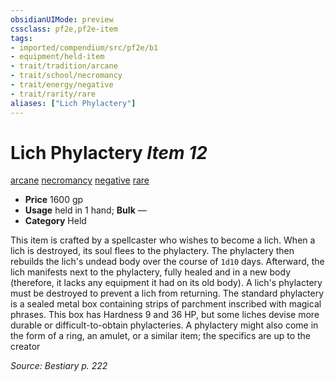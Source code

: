```yaml
---
obsidianUIMode: preview
cssclass: pf2e,pf2e-item
tags:
- imported/compendium/src/pf2e/b1
- equipment/held-item
- trait/tradition/arcane
- trait/school/necromancy
- trait/energy/negative
- trait/rarity/rare
aliases: ["Lich Phylactery"]
---
```

# Lich Phylactery *Item 12*  
[arcane](arcane.md)  [necromancy](necromancy.md)  [negative](negative.md)  [rare](rare.md)  

- **Price** 1600 gp
- **Usage** held in 1 hand; **Bulk** —
- **Category** Held

This item is crafted by a spellcaster who wishes to become a lich. When a lich is destroyed, its soul flees to the phylactery. The phylactery then rebuilds the lich's undead body over the course of `1d10` days. Afterward, the lich manifests next to the phylactery, fully healed and in a new body (therefore, it lacks any equipment it had on its old body). A lich's phylactery must be destroyed to prevent a lich from returning. The standard phylactery is a sealed metal box containing strips of parchment inscribed with magical phrases. This box has Hardness 9 and 36 HP, but some liches devise more durable or difficult-to-obtain phylacteries. A phylactery might also come in the form of a ring, an amulet, or a similar item; the specifics are up to the creator

*Source: Bestiary p. 222*